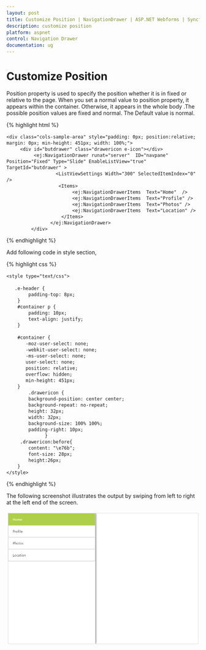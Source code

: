 ```yaml
---
layout: post
title: Customize Position | NavigationDrawer | ASP.NET Webforms | Syncfusion
description: customize position
platform: aspnet
control: Navigation Drawer
documentation: ug
---
```


# Customize Position

Position property is used to specify the position whether it is in fixed or relative to the page. When you set a normal value to position property, it appears within the container. Otherwise, it appears in the whole body .The possible position values are fixed and normal. The Default value is normal.

{% highlight html %}
        
    <div class="cols-sample-area" style="padding: 0px; position:relative;  margin: 0px; min-height: 451px; width: 100%;">
         <div id="butdrawer" class="drawericon e-icon"></div>
              <ej:NavigationDrawer runat="server"  ID="navpane" Position="Fixed" Type="Slide" EnableListView="true" TargetId="butdrawer" >
                      <ListViewSettings Width="300" SelectedItemIndex="0" />
                       <Items>
                            <ej:NavigationDrawerItems  Text="Home"  />
                            <ej:NavigationDrawerItems  Text="Profile" />
                            <ej:NavigationDrawerItems  Text="Photos" />
                            <ej:NavigationDrawerItems  Text="Location" />
                        </Items>
                    </ej:NavigationDrawer>
             </div>

{% endhighlight %}

Add following code in style section,

{% highlight css %}

    <style type="text/css">
       
       .e-header {
            padding-top: 8px;
        }
        #container p {
            padding: 10px;
            text-align: justify;
        }

        #container {
           -moz-user-select: none;
           -webkit-user-select: none;
           -ms-user-select: none;
           user-select: none;
           position: relative;
           overflow: hidden;
           min-height: 451px;
        }
            .drawericon {
            background-position: center center;
            background-repeat: no-repeat;
            height: 32px;
            width: 32px;
            background-size: 100% 100%;
            padding-right: 10px;
                  }
         .drawericon:before{
			content: "\e76b";
            font-size: 28px;
            height:26px;
		}
    </style>

{% endhighlight %}


The following screenshot illustrates the output by swiping from left to right at the left end of the screen.

![](Customize-Position_images/img2.png) 




